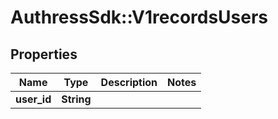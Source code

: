 # AuthressSdk::V1recordsUsers

## Properties
Name | Type | Description | Notes
------------ | ------------- | ------------- | -------------
**user_id** | **String** |  | 

